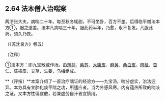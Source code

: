 ## 2.64 法本僧人治喘案

两浙张大夫，病喘二十年。每至秋冬辄剧，不可坐卧，百方不差。后得临平僧法本方①，服之遂差。法本凡病喘三十年，服此药半年，乃愈，永不复发。凡服此药，须久乃效。

（《苏沈良方》卷五）

〔注释〕

①法本方：即九宝散或作汤。由[薄荷](https://www.gmzyjc.com/read/bc/bc01-1.2.1.0.0.md)、[紫苏](https://www.gmzyjc.com/read/bc/bc01-1.1.3.0.0.md)、[大腹皮](https://www.gmzyjc.com/read/bc/bc11-0.0.15.0.0.md)、[麻黄](https://www.gmzyjc.com/read/bc/bc01-1.1.1.0.0.md)、[桑白皮](https://www.gmzyjc.com/read/bc/bc16-0.3.6.0.0.md)、[肉桂](https://www.gmzyjc.com/read/bc/bc07-0.3.0.0.0.md)、[杏仁](https://www.gmzyjc.com/read/bc/bc16-0.3.1.0.0.md)、陈橘皮、[甘草](https://www.gmzyjc.com/read/bc/bc17-0.1.8.0.0.md)、[生姜](https://www.gmzyjc.com/read/bc/bc01-1.1.13.0.0.md)、[乌梅](https://www.gmzyjc.com/read/bc/bc18-0.0.5.0.0.md)组成。

**〔评按〕**本案介绍了一首治疗喘证的经验方——九宝汤。喘分虚实，治法迥异。本方具有宣肺化痰平喘之功，所适应者，当为外感风寒，内有蕴热所致的喘咳之证。又本方性偏宣散，若兼虚劳自汗者宜慎用。
